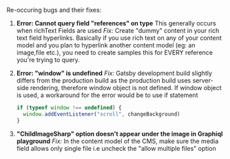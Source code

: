 Re-occuring bugs and their fixes:

1. **Error: Cannot query field "references" on type**
   This generally occurs when richText Fields are used
   _Fix:_ Create "dummy" content in your rich text field hyperlinks. Basically if you use rich text on any of your content model and you plan to hyperlink another content model (eg: an image,file etc.), you need to create samples this for EVERY reference you're trying to query.

2. **Error: "window" is undefined**
   _Fix:_ Gatsby development build slightly differs from the production build as the production build uses server-side rendering, therefore window object is not defined. If window object is used, a workaround for the error would be to use if statement
   ```js
   if (typeof window !== undefined) {
     window.addEventListener("scroll", changeBackground)
   }
   ```
3. **"ChildImageSharp" option doesn't appear under the image in Graphiql playground**
   _Fix:_ In the content model of the CMS, make sure the media field allows only single file i.e uncheck the "allow multiple files" option
